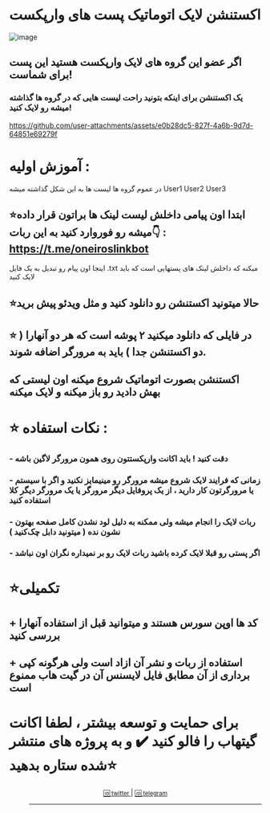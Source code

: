 # اکستنشن لایک اتوماتیک پست های وارپکست
![image](https://github.com/user-attachments/assets/cf348d77-ea6b-472f-9ecb-661d4ca57af1)


## اگر عضو این گروه های لایک وارپکست هستید این پست برای شماست!

### یک‌ اکستنشن برای اینکه بتونید راحت لیست هایی که در گروه ها گذاشته میشه رو لایک کنید!

https://github.com/user-attachments/assets/e0b28dc5-827f-4a6b-9d7d-64851e69279f



# آموزش اولیه :
در عموم گروه ها لیست ها به این شکل گذاشته میشه
User1
User2
User3
## ⭐️ابتدا اون پیامی داخلش لیست لینک ها براتون قرار داده میشه رو فوروارد کنید به این ربات👇 : https://t.me/oneiroslinkbot

اینجا اون پیام رو تبدیل به یک فایل .txt میکنه که داخلش لینک های پستهایی است که باید لایک کنید 

## ⭐️حالا میتونید اکستنشن رو دانلود کنید و مثل ویدئو پیش برید 
## ⭐️ در فایلی که دانلود میکنید ۲ پوشه است که هر دو آنهارا ( دو اکستنشن جدا ) باید به مرورگر اضافه شوند.
## اکستنشن بصورت اتوماتیک شروع میکنه اون لیستی که بهش دادید رو باز میکنه و لایک میکنه

# ⭐️  نکات استفاده :

 ### - دقت کنید ! باید اکانت وارپکستتون روی همون مرورگر لاگین باشه 

### - زمانی که فرایند لایک شروع میشه مرورگر رو مینیمایز نکنید و اگر با سیستم یا مرورگرتون کار دارید ، از یک پروفایل دیگر مرورگر یا یک مرورگر دیگر کلا استفاده کنید

### - ربات لایک را انجام میشه ولی ممکنه به دلیل لود نشدن کامل صفحه بهتون نشون نده ( میتونید دابل چک‌کنید )

### - اگر پستی رو قبلا لایک کرده باشید ربات لایک رو بر نمیداره نگران اون نباشد


# ⭐️تکمیلی 

## + کد ها اوپن سورس هستند و میتوانید قبل از استفاده آنهارا بررسی کنید 


## + استفاده از ربات و نشر آن ازاد است ولی هرگونه کپی برداری از آن مطابق فایل لایسنس آن در گیت هاب ممنوع است 


# برای حمایت و توسعه بیشتر ، لطفا اکانت گیتهاب را فالو کنید ✔️ و به پروژه های منتشر شده ستاره بدهید⭐

<div align="center">
    <p>
        <a href="Https://x.com/0xOneiros">
            <small>🆔 twitter </small>  
        </a>
        | 
        <a href="Https://t.me/xOneiros">
            <small>🆔 telegram </small>  
        </a>
    </p>
</div>

> --------------------------------------------
